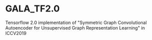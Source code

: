 # GALA_TF2.0
Tensorflow 2.0 implementation of "Symmetric Graph Convolutional Autoencoder for Unsupervised Graph Representation Learning" in ICCV2019
